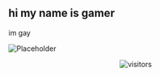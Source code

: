 ##  hi my name is gamer
im gay

<!--
**GaymerG/GaymerG** is a ✨ _special_ ✨ repository because its `README.md` (this file) appears on your GitHub profile.

Here are some ideas to get you started:

- 🔭 I’m currently working on ...
- 🌱 I’m currently learning ...
- 👯 I’m looking to collaborate on ...
- 🤔 I’m looking for help with ...
- 💬 Ask me about ...
- 📫 How to reach me: ...
- 😄 Pronouns: ...
- ⚡ Fun fact: ...
-->
![Placeholder](https://github.com/user-attachments/assets/397073b3-d830-4f02-8ecc-f15ddf7f30a3)

<div align="center"> 
  
![visitors](https://visitor-badge.laobi.icu/badge?page_id=happyst4rs.stars&left_color=black&right_color=darkblue&left_text=Stalkers)
